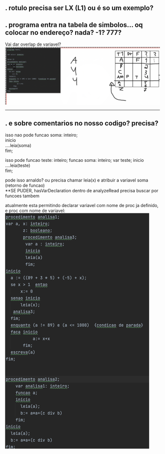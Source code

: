 .
rotulo precisa ser LX (L1) ou é so um exemplo?
---------------
.
programa entra na tabela de simbolos... oq colocar no endereço? nada? -1? 777?
---------------
Vai dar overlap de variavel?
![Lulang](p1.png)

---------------
.
e sobre comentarios no nosso codigo? precisa?
----------------
isso nao pode 
funcao soma: inteiro;  
inicio  
....leia(soma)  
fim; 

isso pode
funcao teste: inteiro;
    funcao soma: inteiro;
    var teste;
    inicio  
    ....leia(teste)  
    fim;

pode isso arnaldo? ou precisa chamar leia(x) e atribuir a variavel soma (retorno de funcao)  
**SE PUDER, hasVarDeclaration dentro de analyzeRead precisa buscar por funcoes tambem


atualmente esta permitindo declarar variavel com nome de proc ja definido, e proc com nome de variavel:
![Lulang](p2.png)
